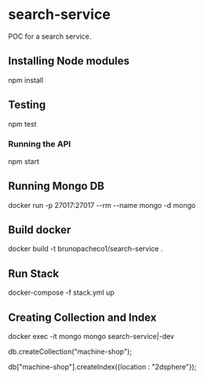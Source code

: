 # search-service
POC for a search service.

## Installing Node modules
npm install

## Testing
npm test

### Running the API
npm start

## Running Mongo DB
docker run -p 27017:27017 --rm --name mongo -d mongo

## Build docker
docker build -t brunopacheco1/search-service .

## Run Stack
docker-compose -f stack.yml up

## Creating Collection and Index
docker exec -it mongo mongo search-service|-dev

db.createCollection("machine-shop");

db["machine-shop"].createIndex({location : "2dsphere"});